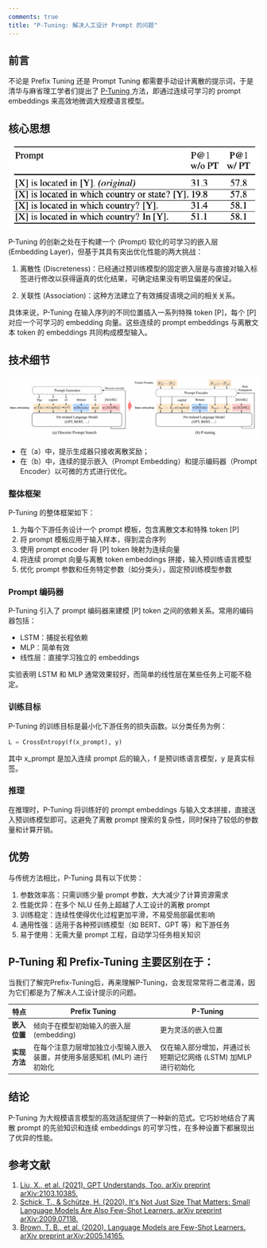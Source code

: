 ```yaml
---
comments: true
title: "P-Tuning: 解决人工设计 Prompt 的问题"
---
```


##  前言

不论是 Prefix Tuning 还是 Prompt Tuning 都需要手动设计离散的提示词，于是清华与麻省理工学者们提出了 [P-Tuning ](https://arxiv.org/pdf/2103.10385.pdf) 方法，即通过连续可学习的 prompt embeddings 来高效地微调大规模语言模型。

## 核心思想

![p_tuning_example](imgs/example.png)

P-Tuning 的创新之处在于构建一个 (Prompt) 软化的可学习的嵌入层 (Embedding Layer)，但基于其具有突出优化性能的两大挑战：

1. 离散性 (Discreteness)：已经通过预训练模型的固定嵌入层是与直接对输入标签进行修改以获得逼真的优化结果，可确定结果没有明显偏差的保证。

2. 关联性 (Association)：这种方法建立了有效捕捉语境之间的相关关系。

具体来说，P-Tuning 在输入序列的不同位置插入一系列特殊 token [P]，每个 [P] 对应一个可学习的 embedding 向量。这些连续的 prompt embeddings 与离散文本 token 的 embeddings 共同构成模型输入。

## 技术细节

![p_tuning_framework](imgs/p_tuning.png)

- 在（a）中，提示生成器只接收离散奖励；
- 在（b）中，连续的提示嵌入（Prompt Embedding）和提示编码器（Prompt Encoder）以可微的方式进行优化。

### 整体框架

P-Tuning 的整体框架如下：

1. 为每个下游任务设计一个 prompt 模板，包含离散文本和特殊 token [P]
2. 将 prompt 模板应用于输入样本，得到混合序列
3. 使用 prompt encoder 将 [P] token 映射为连续向量
4. 将连续 prompt 向量与离散 token embeddings 拼接，输入预训练语言模型
5. 优化 prompt 参数和任务特定参数（如分类头），固定预训练模型参数

### Prompt 编码器

P-Tuning 引入了 prompt 编码器来建模 [P] token 之间的依赖关系。常用的编码器包括：

- LSTM：捕捉长程依赖
- MLP：简单有效  
- 线性层：直接学习独立的 embeddings

实验表明 LSTM 和 MLP 通常效果较好，而简单的线性层在某些任务上可能不稳定。

### 训练目标

P-Tuning 的训练目标是最小化下游任务的损失函数。以分类任务为例：

```python
L = CrossEntropy(f(x_prompt), y)
```

其中 x_prompt 是加入连续 prompt 后的输入，f 是预训练语言模型，y 是真实标签。

### 推理

在推理时，P-Tuning 将训练好的 prompt embeddings 与输入文本拼接，直接送入预训练模型即可。这避免了离散 prompt 搜索的复杂性，同时保持了较低的参数量和计算开销。

## 优势

与传统方法相比，P-Tuning 具有以下优势：

1. 参数效率高：只需训练少量 prompt 参数，大大减少了计算资源需求
2. 性能优异：在多个 NLU 任务上超越了人工设计的离散 prompt
3. 训练稳定：连续性使得优化过程更加平滑，不易受局部最优影响 
4. 通用性强：适用于各种预训练模型（如 BERT、GPT 等）和下游任务
5. 易于使用：无需大量 prompt 工程，自动学习任务相关知识

## P-Tuning 和 Prefix-Tuning 主要区别在于：  

当我们了解完Prefix-Tuning后，再来理解P-Tuning，会发现常常将二者混淆，因为它们都是为了解决人工设计提示的问题。  

| 特点                   | Prefix Tuning                                                  | P-Tuning                                                      |
|----------------------|---------------------------------------------------------------|--------------------------------------------------------------|
| **嵌入位置**           | 倾向于在模型初始输入的嵌入层 (embedding)                             | 更为灵活的嵌入位置                                             |
| **实现方法**           | 在每个注意力层增加独立小型输入嵌入装置，并使用多层感知机 (MLP) 进行初始化                | 仅在输入部分增加，并通过长短期记忆网络 (LSTM) 加MLP进行初始化  |

##  结论

P-Tuning 为大规模语言模型的高效适配提供了一种新的范式。它巧妙地结合了离散 prompt 的先验知识和连续 embeddings 的可学习性，在多种设置下都展现出了优异的性能。

## 参考文献

1. [Liu, X., et al. (2021). GPT Understands, Too. arXiv preprint arXiv:2103.10385.](https://arxiv.org/pdf/2103.10385.pdf)
2. [Schick, T., & Schütze, H. (2020). It's Not Just Size That Matters: Small Language Models Are Also Few-Shot Learners. arXiv preprint arXiv:2009.07118.](https://arxiv.org/pdf/2009.07118)
3. [Brown, T. B., et al. (2020). Language Models are Few-Shot Learners. arXiv preprint arXiv:2005.14165.](https://arxiv.org/pdf/2005.14165)
